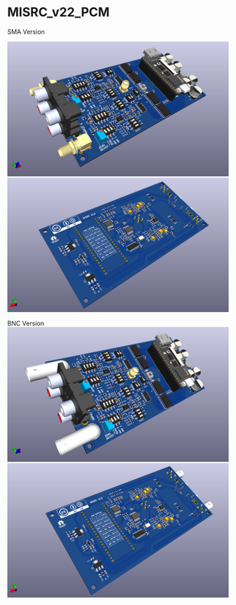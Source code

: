 # MISRC_v22_PCM
SMA Version

![MISRC_v2 1_SMA_TOP](https://github.com/peppi001/MISRC_v22_PCM/blob/main/3D_Pics/MISRC_v2.2_SMA_TOP.png)
![MISRC_v2 1_SMA_BOT](https://github.com/peppi001/MISRC_v22_PCM/blob/main/3D_Pics/MISRC_v2.2_SMA_BOT.png)


BNC Version
![MISRC_v2 1_BNC_Top](https://github.com/peppi001/MISRC_v22_PCM/blob/main/3D_Pics/MISRC_v2.2_BNC_TOP.png)
![MISRC_v2 1_BNC_BOT](https://github.com/peppi001/MISRC_v22_PCM/blob/main/3D_Pics/MISRC_v2.2_BNC_BOT.png)
